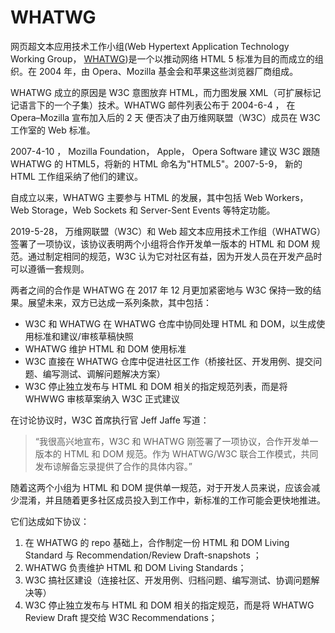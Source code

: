 # WHATWG

网页超文本应用技术工作小组(Web Hypertext Application Technology Working Group， [WHATWG](https://whatwg.org/))是一个以推动网络 HTML 5 标准为目的而成立的组织。在 2004 年，由 Opera、Mozilla 基金会和苹果这些浏览器厂商组成。

WHATWG 成立的原因是 W3C 意图放弃 HTML，而力图发展 XML（可扩展标记记语言下的一个子集）技术。WHATWG 邮件列表公布于 2004-6-4 ， 在 Opera–Mozilla 宣布加入后的 2 天 便否决了由万维网联盟（W3C）成员在 W3C 工作室的 Web 标准。

2007-4-10 ， Mozilla Foundation， Apple， Opera Software 建议 W3C 跟随 WHATWG 的 HTML5，将新的 HTML 命名为"HTML5"。2007-5-9， 新的 HTML 工作组采纳了他们的建议。

自成立以来，WHATWG 主要参与 HTML 的发展，其中包括 Web Workers，Web Storage，Web Sockets 和 Server-Sent Events 等特定功能。

2019-5-28， 万维网联盟（W3C）和 Web 超文本应用技术工作组（WHATWG）签署了一项协议，该协议表明两个小组将合作开发单一版本的 HTML 和 DOM 规范。通过制定相同的规范，W3C 认为它对社区有益，因为开发人员在开发产品时可以遵循一套规则。

两者之间的合作是 WHATWG 在 2017 年 12 月更加紧密地与 W3C 保持一致的结果。展望未来，双方已达成一系列条款，其中包括：

- W3C 和 WHATWG 在 WHATWG 仓库中协同处理 HTML 和 DOM，以生成使用标准和建议/审核草稿快照
- WHATWG 维护 HTML 和 DOM 使用标准
- W3C 直接在 WHATWG 仓库中促进社区工作（桥接社区、开发用例、提交问题、编写测试、调解问题解决方案）
- W3C 停止独立发布与 HTML 和 DOM 相关的指定规范列表，而是将 WHWWG 审核草案纳入 W3C 正式建议

在讨论协议时，W3C 首席执行官 Jeff Jaffe 写道：

> “我很高兴地宣布，W3C 和 WHATWG 刚签署了一项协议，合作开发单一版本的 HTML 和 DOM 规范。作为 WHATWG/W3C 联合工作模式，共同发布谅解备忘录提供了合作的具体内容。”

随着这两个小组为 HTML 和 DOM 提供单一规范，对于开发人员来说，应该会减少混淆，并且随着更多社区成员投入到工作中，新标准的工作可能会更快地推进。

它们达成如下协议：

1. 在 WHATWG 的 repo 基础上，合作制定一份 HTML 和 DOM Living Standard 与 Recommendation/Review Draft-snapshots ；
2. WHATWG 负责维护 HTML 和 DOM Living Standards；
3. W3C 搞社区建设（连接社区、开发用例、归档问题、编写测试、协调问题解决等）
4. W3C 停止独立发布与 HTML 和 DOM 相关的指定规范，而是将 WHATWG Review Draft 提交给 W3C Recommendations；

